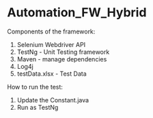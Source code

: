 # Automation_FW_Hybrid

Components of the framework:

1. Selenium Webdriver API
2. TestNg - Unit Testing framework
3. Maven - manage dependencies
4. Log4j
5. testData.xlsx - Test Data

How to run the test:

1. Update the Constant.java
2. Run as TestNg 
